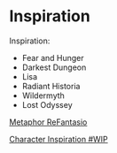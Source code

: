 # Inspiration

Inspiration:

- Fear and Hunger
- Darkest Dungeon
- Lisa
- Radiant Historia
- Wildermyth
- Lost Odyssey

[Metaphor ReFantasio](Inspiration%202135b80614fe461dbb27915342247900/Metaphor%20ReFantasio%2013154f18b5c8809e8cf9cf01659327b4.md)

[Character Inspiration #WIP](Inspiration%202135b80614fe461dbb27915342247900/Character%20Inspiration%20#WIP%2014c54f18b5c88042b48eeefad29611f7.md)